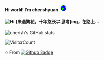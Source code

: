 <!---
cherishyuan/cherishyuan is a ✨ special ✨ repository because its `README.md` (this file) appears on your GitHub profile.
[![Email Badge](https://img.shields.io/badge/-Email-c14438?style=flat-square&logo=Gmail&logoColor=white&link=mailto:xu.yuquan@outlook.com)](mailto:xu.yuquan@outlook.com)
!--->
#### Hi world! I’m cherishyuan. <img src="https://github.com/XuYuQuan0713/Picture/blob/main/Earth.gif" width="20px">

<h4>
  <img src="https://emojis.slackmojis.com/emojis/images/1588866973/8934/hellokittydance.gif?1588866973" alt="Hi" width="42" />
  {未遇繁花，十年悠长⇌ 思考]ing，在路上...
</h4>

![cherish's GitHub stats](https://github-readme-stats.vercel.app/api?username=cherishyuan&theme=merko&&show_icons=true)

![VisitorCount](https://profile-counter.glitch.me/cherishyuan/count.svg)

⭐️ From [![Github Badge](https://img.shields.io/badge/-Github-232323?style=flat-square&logo=Github&logoColor=white&link=https://github.com/cherishyuan)](https://github.com/cherishyuan)

